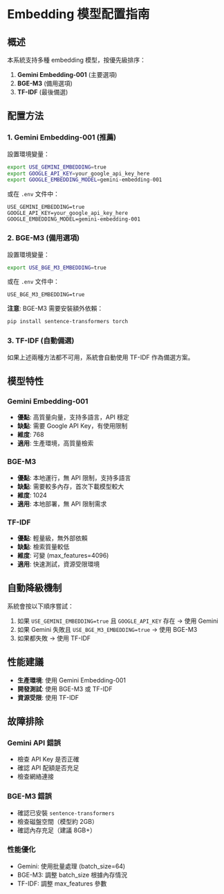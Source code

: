 # Embedding 模型配置指南

## 概述

本系統支持多種 embedding 模型，按優先級排序：

1. **Gemini Embedding-001** (主要選項)
2. **BGE-M3** (備用選項)
3. **TF-IDF** (最後備選)

## 配置方法

### 1. Gemini Embedding-001 (推薦)

設置環境變量：

```bash
export USE_GEMINI_EMBEDDING=true
export GOOGLE_API_KEY=your_google_api_key_here
export GOOGLE_EMBEDDING_MODEL=gemini-embedding-001
```

或在 `.env` 文件中：

```
USE_GEMINI_EMBEDDING=true
GOOGLE_API_KEY=your_google_api_key_here
GOOGLE_EMBEDDING_MODEL=gemini-embedding-001
```

### 2. BGE-M3 (備用選項)

設置環境變量：

```bash
export USE_BGE_M3_EMBEDDING=true
```

或在 `.env` 文件中：

```
USE_BGE_M3_EMBEDDING=true
```

**注意**: BGE-M3 需要安裝額外依賴：

```bash
pip install sentence-transformers torch
```

### 3. TF-IDF (自動備選)

如果上述兩種方法都不可用，系統會自動使用 TF-IDF 作為備選方案。

## 模型特性

### Gemini Embedding-001

- **優點**: 高質量向量，支持多語言，API 穩定
- **缺點**: 需要 Google API Key，有使用限制
- **維度**: 768
- **適用**: 生產環境，高質量檢索

### BGE-M3

- **優點**: 本地運行，無 API 限制，支持多語言
- **缺點**: 需要較多內存，首次下載模型較大
- **維度**: 1024
- **適用**: 本地部署，無 API 限制需求

### TF-IDF

- **優點**: 輕量級，無外部依賴
- **缺點**: 檢索質量較低
- **維度**: 可變 (max_features=4096)
- **適用**: 快速測試，資源受限環境

## 自動降級機制

系統會按以下順序嘗試：

1. 如果 `USE_GEMINI_EMBEDDING=true` 且 `GOOGLE_API_KEY` 存在 → 使用 Gemini
2. 如果 Gemini 失敗且 `USE_BGE_M3_EMBEDDING=true` → 使用 BGE-M3
3. 如果都失敗 → 使用 TF-IDF

## 性能建議

- **生產環境**: 使用 Gemini Embedding-001
- **開發測試**: 使用 BGE-M3 或 TF-IDF
- **資源受限**: 使用 TF-IDF

## 故障排除

### Gemini API 錯誤

- 檢查 API Key 是否正確
- 確認 API 配額是否充足
- 檢查網絡連接

### BGE-M3 錯誤

- 確認已安裝 `sentence-transformers`
- 檢查磁盤空間（模型約 2GB）
- 確認內存充足（建議 8GB+）

### 性能優化

- Gemini: 使用批量處理 (batch_size=64)
- BGE-M3: 調整 batch_size 根據內存情況
- TF-IDF: 調整 max_features 參數
